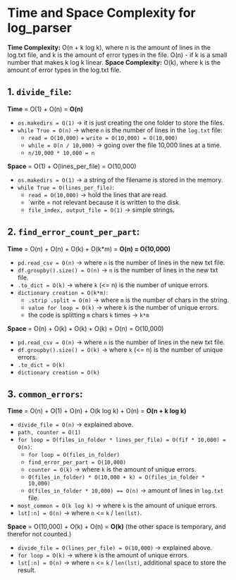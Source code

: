 # Time and Space Complexity for log_parser

**Time Complexity:** O(n + k log k), where n is the amount of lines in the log.txt file, and k is the amount of error types in the file.
                     O(n) - if k is a small number that makes k log k linear.
**Space Complexity:** O(k), where k is the amount of error types in the log.txt file.

## 1. **`divide_file`**:

**Time** = O(1) + O(n) = **O(n)**
- `os.makedirs = O(1)` → it is just creating the one folder to store the files.
- `while True = O(n)` → where `n` is the number of lines in the `log.txt` file:
  - `read = O(10,000)` + `write = O(10,000) = O(10,000)`
  - `while = O(n / 10,000)` → going over the file 10,000 lines at a time.
  - `n/10,000 * 10,000 = n`

**Space** = O(1) + O(lines_per_file) = O(10,000)
- `os.makedirs = O(1)` → a string of the filename is stored in the memory.
- `while True = O(lines_per_file)`:
  - `read = O(10,000)` → hold the lines that are read.
  - `write = not relevant because it is written to the disk.
  - `file_index, output_file = O(1)` → simple strings.

## 2. **`find_error_count_per_part`**:

**Time** = O(n) + O(n) + O(k) + O(k*m) = **O(n) = O(10,000)**
- `pd.read_csv = O(n)` → where `n` is the number of lines in the new txt file.
- `df.groupby().size() = O(n)` → `n` is the number of lines in the new txt file.
- `.to_dict = O(k)` → where `k` (<= n) is the number of unique errors.
- `dictionary creation = O(k*m)`:
  - `.strip .split = O(m)` → where `m` is the number of chars in the string.
  - `value for loop = O(k)` → where `k` is the number of unique errors.
  - the code is splitting `m` chars `k` times → `k*m`

**Space** = O(n) + O(k) + O(k) + O(k) = O(n) = O(10,000)
- `pd.read_csv = O(n)` → where `n` is the number of lines in the new txt file.
- `df.groupby().size() = O(k)` → where `k` (<= n) is the number of unique errors.
- `.to_dict = O(k)`
- `dictionary creation = O(k)`

## 3. **`common_errors`**:

**Time** = O(n) + O(1) + O(n) + O(k log k) + O(n) = **O(n + k log k)**
- `divide_file = O(n)` → explained above.
- `path, counter = O(1)`
- `for loop = O(files_in_folder * lines_per_file) = O(fif * 10,000) = O(n)`:
  - `for loop = O(files_in_folder)`
  - `find_error_per_part = O(10,000)`
  - `counter = O(k)` → where `k` is the amount of unique errors.
  - `O(files_in_folder) * O(10,000 + k) = O(files_in_folder * 10,000)`
  - `O(files_in_folder * 10,000) == O(n)` → amount of lines in `log.txt` file.
- `most_common = O(k log k)` → where `k` is the amount of unique errors.
- `lst[:n] = O(n)` → where `n` <= `k` / `len(lst)`.

**Space** = O(10,000) + O(k) + O(n) = **O(k)** (the other space is temporary, and therefor not counted.)
- `divide_file = O(lines_per_file) = O(10,000)` → explained above.
- `for loop = O(k)` → where `k` is the amount of unique errors.
- `lst[:n] = O(n)` → where `n` <= `k` / `len(lst)`, additional space to store the result.
